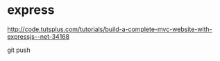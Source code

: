 express
=======

http://code.tutsplus.com/tutorials/build-a-complete-mvc-website-with-expressjs--net-34168


git push
